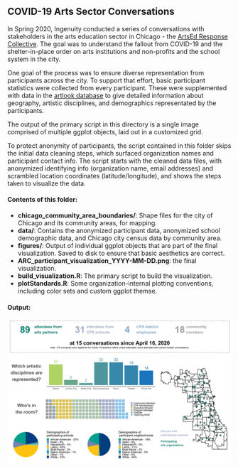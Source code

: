 ## COVID-19 Arts Sector Conversations

In Spring 2020, Ingenuity conducted a series of conversations with stakeholders in the arts education sector in Chicago - the [ArtsEd Response Collective](https://www.ingenuity-inc.org/home/arc/). The goal was to understand the fallout from COVID-19 and the shelter-in-place order on arts institutions and non-profits and the school system in the city.

One goal of the process was to ensure diverse representation from participants across the city. To support that effort, basic participant statistics were collected from every participant. These were supplemented with data in the [artlook database](https://chicago.artlookmap.com) to give detailed information about geography, artistic disciplines, and demographics representated by the participants.

The output of the primary script in this directory is a single image comprised of multiple ggplot objects, laid out in a customized grid.

To protect anonymity of participants, the script contained in this folder skips the initial data cleaning steps, which surfaced organization names and participant contact info. The script starts with the cleaned data files, with anonymized identifying info (organization name, email addresses) and scrambled location coordinates (latitude/longitude), and shows the steps taken to visualize the data.

#### Contents of this folder:
 + **chicago_community_area_boundaries/**: Shape files for the city of Chicago and its community areas, for mapping.
 + **data/**: Contains the anonymized participant data, anonymized school demographic data, and Chicago city census data by community area.
 + **figures/**: Output of individual ggplot objects that are part of the final visualization. Saved to disk to ensure that basic aesthetics are correct.
 + **ARC_participant_visualization_YYYY-MM-DD.png**: the final visualization.
 + **build_visualization.R**: The primary script to build the visualization.
 + **plotStandards.R**: Some organization-internal plotting conventions, including color sets and custom ggplot themse.
 
 #### Output:
 
 ![Participants in the Spring 2020 Ingenuity ArtsEd Response Collective](ARC_participant_visualization_2020-06-06.png?raw=true)
